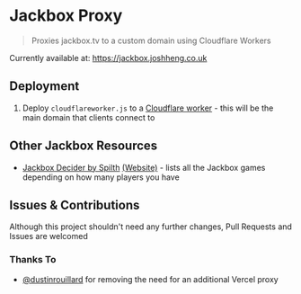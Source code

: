 # Jackbox Proxy

> Proxies jackbox.tv to a custom domain using Cloudflare Workers

Currently available at: https://jackbox.joshheng.co.uk

## Deployment
1. Deploy `cloudflareworker.js` to a [Cloudflare worker](https://workers.cloudflare.com) - this will be the main domain that clients connect to

## Other Jackbox Resources
* [Jackbox Decider by Spilth](https://github.com/spilth/jackbox-decider) [(Website)](https://jackbox.spilth.org/) - lists all the Jackbox games depending on how many players you have

## Issues & Contributions
Although this project shouldn't need any further changes, Pull Requests and Issues are welcomed

### Thanks To
- [@dustinrouillard](https://github.com/dustinrouillard) for removing the need for an additional Vercel proxy
